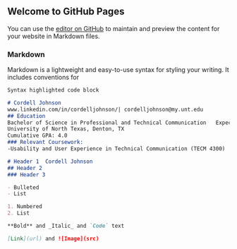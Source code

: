 ## Welcome to GitHub Pages

You can use the [editor on GitHub](https://github.com/cordelljohnson1100/Resume/edit/master/index.md) to maintain and preview the content for your website in Markdown files.


### Markdown

Markdown is a lightweight and easy-to-use syntax for styling your writing. It includes conventions for

```markdown
Syntax highlighted code block

# Cordell Johnson
www.linkedin.com/in/cordelljohnson/| cordelljohnson@my.unt.edu
## Education
Bachelor of Science in Professional and Technical Communication   Expected Graduation 2022  
University of North Texas, Denton, TX
Cumulative GPA: 4.0
### Relevant Coursework:
-Usability and User Experience in Technical Communication (TECM 4300) 

# Header 1  Cordell Johnson
## Header 2
### Header 3

- Bulleted
- List

1. Numbered
2. List

**Bold** and _Italic_ and `Code` text

[Link](url) and ![Image](src)
```


